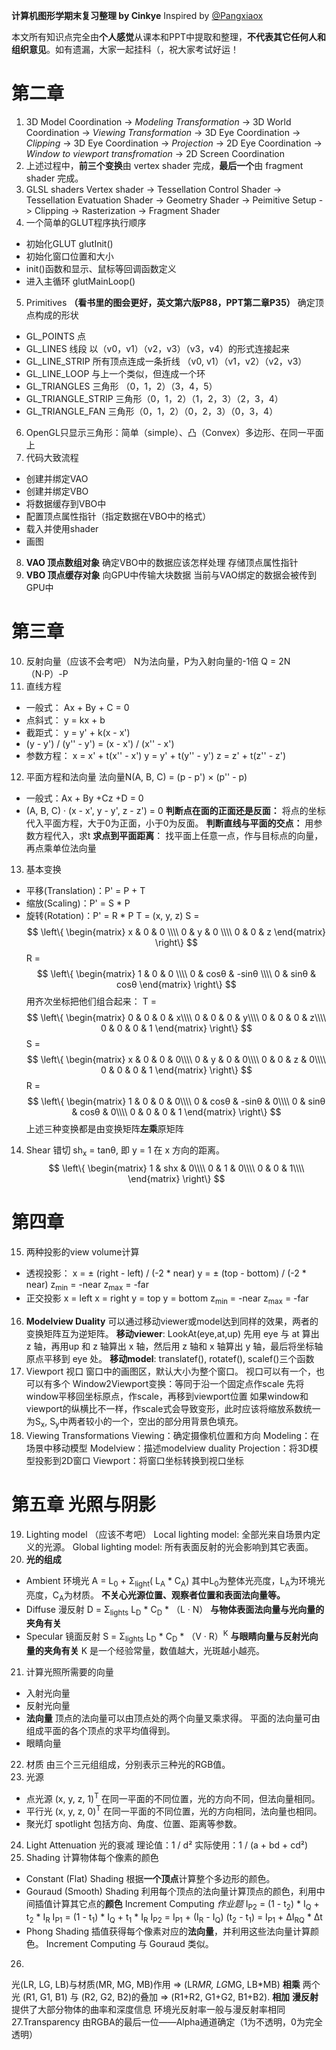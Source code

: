 <script type="text/javascript" async src="//cdn.bootcss.com/mathjax/2.7.0/MathJax.js?config=TeX-AMS-MML_HTMLorMML"></script>
<script type="text/javascript" async src="https://cdnjs.cloudflare.com/ajax/libs/mathjax/2.7.1/MathJax.js?config=TeX-MML-AM_CHTML"></script>
**计算机图形学期末复习整理 by Cinkye**
Inspired by [@Pangxiaox](https://github.com/Pangxiaox)

本文所有知识点完全由**个人感觉**从课本和PPT中提取和整理，**不代表其它任何人和组织意见**。如有遗漏，大家一起挂科（，祝大家考试好运！
# 第二章
1. 3D Model Coordination -> *Modeling Transformation* -> 3D World Coordination -> *Viewing Transformation* -> 3D Eye Coordination -> *Clipping* -> 3D Eye Coordination -> *Projection* -> 2D Eye Coordination -> *Window to viewport transfromation* -> 2D Screen Coordination
2. 上述过程中，**前三个变换**由 vertex shader 完成，**最后一个**由 fragment shader 完成。
3. GLSL shaders
Vertex shader -> Tessellation Control Shader -> Tessellation Evatuation Shader -> Geometry Shader -> Peimitive Setup -> Clipping -> Rasterization -> Fragment Shader
4. 一个简单的GLUT程序执行顺序
- 初始化GLUT glutInit()
- 初始化窗口位置和大小
- init()函数和显示、鼠标等回调函数定义
- 进入主循环 glutMainLoop()
5. Primitives
**（看书里的图会更好，英文第六版P88，PPT第二章P35）**
确定顶点构成的形状
- GL_POINTS 点
- GL_LINES 线段 以（v0，v1）（v2，v3）（v3，v4）的形式连接起来
- GL_LINE_STRIP 所有顶点连成一条折线 （v0, v1）（v1，v2）（v2，v3）
- GL_LINE_LOOP 与上一个类似，但连成一个环
- GL_TRIANGLES 三角形 （0，1，2）（3，4，5）
- GL_TRIANGLE_STRIP 三角形（0，1，2）（1，2，3）（2，3，4）
- GL_TRIANGLE_FAN 三角形（0，1，2）（0，2，3）（0，3，4）
6. OpenGL只显示三角形：简单（simple）、凸（Convex）多边形、在同一平面上
7. 代码大致流程
- 创建并绑定VAO
- 创建并绑定VBO
- 将数据缓存到VBO中
- 配置顶点属性指针（指定数据在VBO中的格式）
- 载入并使用shader
- 画图
8. **VAO 顶点数组对象**
确定VBO中的数据应该怎样处理
存储顶点属性指针
9. **VBO 顶点缓存对象**
向GPU中传输大块数据
当前与VAO绑定的数据会被传到GPU中

# 第三章
10. 反射向量（应该不会考吧）
N为法向量，P为入射向量的-1倍
Q = 2N（N·P）-P
11. 直线方程
- 一般式： Ax + By + C = 0
- 点斜式： y = kx + b
- 截距式： y = y' + k(x - x')
- (y - y') / (y'' - y') = (x - x') / (x'' - x')
- 参数方程：
  x = x' + t(x'' - x') 
  y = y' + t(y'' - y') 
  z = z' + t(z'' - z') 
12. 平面方程和法向量
法向量N(A, B, C) = (p - p') × (p'' - p)
- 一般式：Ax + By +Cz +D = 0
- (A, B, C) · (x - x', y - y', z - z') = 0
**判断点在面的正面还是反面：**
将点的坐标代入平面方程，大于0为正面，小于0为反面。
**判断直线与平面的交点：**
用参数方程代入，求t
**求点到平面距离**：
找平面上任意一点，作与目标点的向量，再点乘单位法向量
13. 基本变换
- 平移(Translation)：P' = P + T
- 缩放(Scaling)：P' = S * P
- 旋转(Rotation)：P' = R * P
T = (x, y, z)
S = $$
 \left\{
 \begin{matrix}
   x & 0 & 0 \\\\
   0 & y & 0 \\\\
   0 & 0 & z
  \end{matrix}
  \right\} 
$$
R = $$
 \left\{
 \begin{matrix}
   1 & 0 & 0 \\\\
   0 & cosθ & -sinθ \\\\
   0 & sinθ & cosθ
  \end{matrix}
  \right\}
$$
用齐次坐标把他们组合起来：
T = $$
 \left\{
 \begin{matrix}
   0 & 0 & 0 & x\\\\
   0 & 0 & 0 & y\\\\
   0 & 0 & 0 & z\\\\
   0 & 0 & 0 & 1
  \end{matrix}
  \right\} 
$$
S = $$
 \left\{
 \begin{matrix}
   x & 0 & 0 & 0\\\\
   0 & y & 0 & 0\\\\
   0 & 0 & z & 0\\\\
   0 & 0 & 0 & 1
  \end{matrix}
  \right\} 
$$
R = $$
 \left\{
 \begin{matrix}
   1 & 0 & 0 & 0\\\\
   0 & cosθ & -sinθ & 0\\\\
   0 & sinθ & cosθ & 0\\\\
   0 & 0 & 0 & 1
  \end{matrix}
  \right\} 
$$
上述三种变换都是由变换矩阵**左乘**原矩阵
14. Shear 错切
sh<sub>x</sub> = tanθ, 即 y = 1 在 x 方向的距离。
$$
 \left\{
 \begin{matrix}
   1 & shx & 0\\\\
   0 & 1 & 0\\\\
   0 & 0 & 1\\\\
  \end{matrix}
  \right\} 
$$
# 第四章
15. 两种投影的view volume计算
- 透视投影：
x = ± (right - left) / (-2 * near)
y = ± (top - bottom) / (-2 * near)
z<sub>min</sub> = -near
z<sub>max</sub> = -far
- 正交投影
x = left
x = right
y = top 
y = bottom
z<sub>min</sub> = -near
z<sub>max</sub> = -far
16. **Modelview Duality**
可以通过移动viewer或model达到同样的效果，两者的变换矩阵互为逆矩阵。
**移动viewer**: LookAt(eye,at,up)
先用 eye 与 at 算出 z 轴，再用up 和 z 轴算出 x 轴，然后用 z 轴和 x 轴算出 y 轴，最后将坐标轴原点平移到 eye 处。
**移动model**: 
translatef(), rotatef(), scalef()三个函数
17. Viewport 视口
窗口中的画图区，默认大小为整个窗口。
视口可以有一个，也可以有多个
Window2Viewport变换：等同于沿一个固定点作scale
先将window平移回坐标原点，作scale，再移到viewport位置
如果window和viewport的纵横比不一样，作scale式会导致变形，此时应该将缩放系数统一为S<sub>x</sub>, S<sub>y</sub>中两者较小的一个，空出的部分用背景色填充。
18. Viewing Transformations
Viewing：确定摄像机位置和方向
Modeling：在场景中移动模型
Modelview：描述modelview duality
Projection：将3D模型投影到2D窗口
Viewport：将窗口坐标转换到视口坐标
# 第五章 光照与阴影
19. Lighting model （应该不考吧）
Local lighting model: 全部光来自场景内定义的光源。
Global lighting model: 所有表面反射的光会影响到其它表面。
20. **光的组成**
- Ambient 环境光
A  = L<sub>0</sub> + Σ<sub>light</sub>( L<sub>A</sub> * C<sub>A</sub>)
其中L<sub>0</sub>为整体光亮度，L<sub>A</sub>为环境光亮度，C<sub>A</sub>为材质。
**不关心光源位置、观察者位置和表面法向量等。**
- Diffuse 漫反射
D = Σ<sub>lights</sub> L<sub>D</sub> * C<sub>D</sub> * （L · N）
**与物体表面法向量与光向量的夹角有关**
- Specular 镜面反射
S = Σ<sub>lights</sub> L<sub>D</sub> * C<sub>D</sub> * （V · R）<sup>K</sup>
**与眼睛向量与反射光向量的夹角有关**
K 是一个经验常量，数值越大，光斑越小越亮。
21. 计算光照所需要的向量
- 入射光向量
- 反射光向量
- **法向量**
顶点的法向量可以由顶点处的两个向量叉乘求得。
平面的法向量可由组成平面的各个顶点的求平均值得到。
- 眼睛向量
22. 材质
由三个三元组组成，分别表示三种光的RGB值。
23. 光源
- 点光源 (x, y, z, 1)<sup>T</sup>
在同一平面的不同位置，光的方向不同，但法向量相同。
- 平行光 (x, y, z, 0)<sup>T</sup>
在同一平面的不同位置，光的方向相同，法向量也相同。
- 聚光灯 spotlight
包括方向、角度、位置、距离等参数。
24. Light Attenuation 光的衰减
理论值：1 / d²
实际使用：1 / (a + bd + cd²)
25. Shading 计算物体每个像素的颜色
- Constant (Flat) Shading 
根据**一个顶点**计算整个多边形的颜色。
- Gouraud (Smooth) Shading
利用每个顶点的法向量计算顶点的颜色，利用中间插值计算其它点的**颜色**
Increment Computing *作业题*
I<sub>P2</sub> = (1 - t<sub>2</sub>) * I<sub>Q</sub> + t<sub>2</sub> * I<sub>R</sub>
I<sub>P1</sub> = (1 - t<sub>1</sub>) * I<sub>Q</sub> + t<sub>1</sub> * I<sub>R</sub>
I<sub>P2</sub> = I<sub>P1</sub> + (I<sub>R</sub> - I<sub>Q</sub>) (t<sub>2</sub> - t<sub>1</sub>) = I<sub>P1</sub> + ΔI<sub>RQ</sub> * Δt
- Phong Shading
插值获得每个像素对应的**法向量**，并利用这些法向量计算颜色。
Increment Computing 与 Gouraud 类似。
26. 
光(LR, LG, LB)与材质(MR, MG, MB)作用 => (LR*MR, LG*MG, LB*MB)   **相乘**
两个光 (R1, G1, B1) 与 (R2, G2, B2)的叠加 => (R1+R2, G1+G2, B1+B2). **相加**
**漫反射**提供了大部分物体的曲率和深度信息
环境光反射率一般与漫反射率相同
27.Transparency
由RGBA的最后一位——Alpha通道确定（1为不透明，0为完全透明）